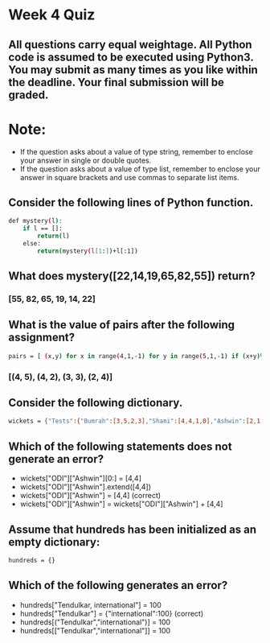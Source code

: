 # Week 4 Quiz

## All questions carry equal weightage. All Python code is assumed to be executed using Python3. You may submit as many times as you like within the deadline. Your final submission will be graded.

# Note:

- If the question asks about a value of type string, remember to enclose your answer in single or double quotes.
- If the question asks about a value of type list, remember to enclose your answer in square brackets and use commas to separate list items.

## Consider the following lines of Python function.

```bash
def mystery(l):
    if l == []:
        return(l)
    else:
        return(mystery(l[1:])+l[:1])
```

## What does mystery([22,14,19,65,82,55]) return?


### [55, 82, 65, 19, 14, 22]

<!-- Feedback:
At statement 7, w[1] is the string "mimsy", which cannot be updated in place.

Accepted Answers:
(Type: Numeric) 7 -->

## What is the value of pairs after the following assignment?

```bash
pairs = [ (x,y) for x in range(4,1,-1) for y in range(5,1,-1) if (x+y)%3 == 0 ]
```

### [(4, 5), (4, 2), (3, 3), (2, 4)]

<!-- Feedback:
a[0] == 65, b[3] == 73, c[3] == 73, d[1] == 95
b and c refer to the same list, while a and d are two independent slices. The update to d[1] does not affect any other list. The update to b[2] does not affect a or d. The update to c[3] is also reflected in b[3].

Accepted Answers:
a[0] == 65, b[3] == 73, c[3] == 73, d[1] == 95 -->

## Consider the following dictionary.

```bash
wickets = {"Tests":{"Bumrah":[3,5,2,3],"Shami":[4,4,1,0],"Ashwin":[2,1,7,4]},"ODI":{"Bumrah":[2,0],"Shami":[1,2]}}
```

## Which of the following statements does not generate an error?

 - wickets["ODI"]["Ashwin"][0:] = [4,4]
 - wickets["ODI"]["Ashwin"].extend([4,4])
 - wickets["ODI"]["Ashwin"] = [4,4] (correct)
 - wickets["ODI"]["Ashwin"] = wickets["ODI"]["Ashwin"] + [4,4]

<!-- Feedback:
At statement 7, w[1] is the string "mimsy", which cannot be updated in place.

Accepted Answers:
(Type: Numeric) 7 -->

## Assume that hundreds has been initialized as an empty dictionary:

```bash
hundreds = {}
```

## Which of the following generates an error?

 - hundreds["Tendulkar, international"] = 100
 - hundreds["Tendulkar"] = {"international":100} (correct)
 - hundreds[("Tendulkar","international")] = 100
 - hundreds[["Tendulkar","international"]] = 100

<!-- Feedback:
At statement 7, w[1] is the string "mimsy", which cannot be updated in place.

Accepted Answers:
(Type: Numeric) 7 -->